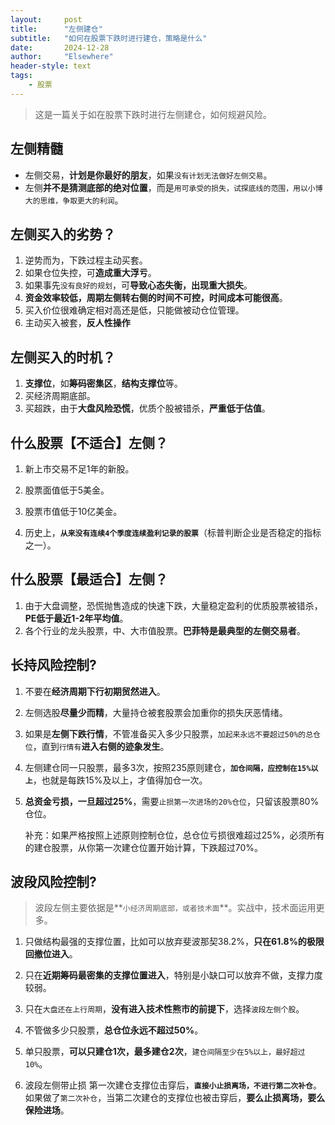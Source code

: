 ```yaml
---
layout: 	post
title: 		"左侧建仓"
subtitle: 	"如何在股票下跌时进行建仓，策略是什么"
date:       2024-12-28
author: 	"Elsewhere"
header-style: text
tags:
    - 股票
---
```


> 这是一篇关于如在股票下跌时进行左侧建仓，如何规避风险。



## 左侧精髓

- 左侧交易，**计划是你最好的朋友**，如果`没有计划无法做好左侧交易`。
- 左侧**并不是猜测底部的绝对位置**，而是`用可承受的损失，试探底线的范围，用以小博大的思维，争取更大的利润`。

## 左侧买入的劣势？
1. 逆势而为，下跌过程主动买套。
2. 如果仓位失控，可**造成重大浮亏**。
3. 如果事先`没有良好的规划`，可**导致心态失衡，出现重大损失**。
4. **资金效率较低，周期左侧转右侧的时间不可控，时间成本可能很高**。
5. 买入价位很难确定相对高还是低，只能做被动仓位管理。
6. 主动买入被套，**反人性操作**

## 左侧买入的时机？
1. **支撑位**，如**筹码密集区**，**结构支撑位**等。
2. 买经济周期底部。
3. 买超跌，由于**大盘风险恐慌**，优质个股被错杀，**严重低于估值**。

## 什么股票【不适合】左侧？
1. 新上市交易不足1年的新股。

2. 股票面值低于5美金。
3. 股票市值低于10亿美金。
4. 历史上，**`从来没有连续4个季度连续盈利记录的股票`**（标普判断企业是否稳定的指标之一）。

## 什么股票【最适合】左侧？
1. 由于大盘调整，恐慌抛售造成的快速下跌，大量稳定盈利的优质股票被错杀，**PE低于最近1-2年平均值**。
2. 各个行业的龙头股票，中、大市值股票。**巴菲特是最典型的左侧交易者**。



## 长持风险控制?

1. 不要在**经济周期下行初期贸然进入**。

2. 左侧选股**尽量少而精**，大量持仓被套股票会加重你的损失厌恶情绪。

3. 如果是**左侧下跌行情**，不管准备买入多少只股票，`加起来永远不要超过50%的总仓位`，直到`行情有`**进入右侧的迹象发生**。

4. 左侧建仓同一只股票，最多3次，按照235原则建仓，**`加仓间隔，应控制在15%以上`**，也就是每跌15%及以上，才值得加仓一次。

5. **总资金亏损，一旦超过25%**，需要`止损第一次进场的20%仓位`，只留该股票80%仓位。

   补充：如果严格按照上述原则控制仓位，总仓位亏损很难超过25%，必须所有的建仓股票，从你第一次建仓位置开始计算，下跌超过70%。



## 波段风险控制?

> 波段左侧主要依据是**`小经济周期底部，或者技术面`**。实战中，技术面运用更多。

1. 只做结构最强的支撑位置，比如可以放弃斐波那契38.2%，**只在61.8%的极限回撤位进入**。
2. 只在**近期筹码最密集的支撑位置进入**，特别是小缺口可以放弃不做，支撑力度较弱。
3. 只在`大盘还在上行周期`，**没有进入技术性熊市的前提下**，选择`波段左侧个股`。
4. 不管做多少只股票，**总仓位永远不超过50%**。
5. 单只股票，**可以只建仓1次，最多建仓2次**，`建仓间隔至少在5%以上，最好超过10%`。

6. 波段左侧带止损
   	第一次建仓支撑位击穿后，**`直接小止损离场，不进行第二次补仓`**。
       如果做了`第二次补仓`，当第二次建仓的支撑位也被击穿后，**要么止损离场，要么保险进场**。
